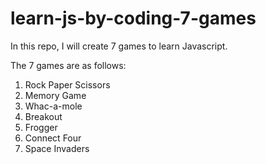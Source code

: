 # learn-js-by-coding-7-games

In this repo, I will create 7 games to learn Javascript.

The 7 games are as follows:

1. Rock Paper Scissors
2. Memory Game
3. Whac-a-mole
4. Breakout
5. Frogger
6. Connect Four
7. Space Invaders
